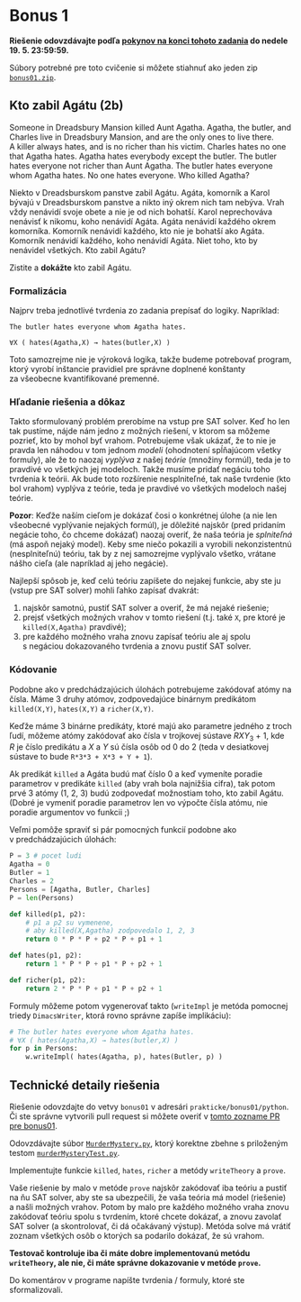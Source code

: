 Bonus 1
=======

**Riešenie odovzdávajte podľa
[pokynov na konci tohoto zadania](#technické-detaily-riešenia)
do nedele 19. 5. 23:59:59.**

Súbory potrebné pre toto cvičenie si môžete stiahnuť ako jeden zip
[`bonus01.zip`](https://github.com/FMFI-UK-1-AIN-412/lpi/archive/bonus01.zip).

## Kto zabil Agátu (2b)

Someone in Dreadsbury Mansion killed Aunt Agatha. Agatha, the butler, and
Charles live in Dreadsbury Mansion, and are the only ones to live there.
A killer always hates, and is no richer than his victim. Charles hates no one that
Agatha hates. Agatha hates everybody except the butler. The butler hates
everyone not richer than Aunt Agatha. The butler hates everyone whom Agatha
hates. No one hates everyone. Who killed Agatha?

Niekto v Dreadsburskom panstve zabil Agátu. Agáta, komorník a Karol bývajú
v Dreadsburskom panstve a nikto iný okrem nich tam nebýva. Vrah vždy nenávidí
svoje obete a nie je od nich bohatší.
Karol neprechováva nenávisť k nikomu, koho nenávidí Agáta.
Agáta nenávidí každého okrem komorníka.
Komorník nenávidí každého, kto nie je bohatší ako Agáta. Komorník nenávidí
každého, koho nenávidí Agáta. Niet toho, kto by nenávidel všetkých. Kto zabil
Agátu?

Zistite a **dokážte** kto zabil Agátu.

### Formalizácia

Najprv treba jednotlivé tvrdenia zo zadania prepísať do logiky. Napríklad:

    The butler hates everyone whom Agatha hates.

    ∀X ( hates(Agatha,X) → hates(butler,X) )

Toto samozrejme nie je výroková logika, takže budeme potrebovať program, ktorý
vyrobí inštancie pravidiel pre správne doplnené konštanty za všeobecne
kvantifikované premenné.


### Hľadanie riešenia a dôkaz

Takto sformulovaný problém prerobíme na vstup pre SAT solver. Keď ho
len tak pustíme, nájde nám jedno z možných riešení, v ktorom sa môžeme pozrieť,
kto by mohol byť vrahom. Potrebujeme však ukázať, že to nie je pravda len náhodou
v tom jednom *modeli* (ohodnotení spĺňajúcom všetky formuly), ale že to naozaj
*vyplýva* z našej *teórie* (množiny formúl), teda je to pravdivé vo
všetkých jej modeloch. Takže musíme pridať negáciu toho tvrdenia k teórii.
Ak bude toto rozšírenie nesplniteľné, tak naše tvrdenie (kto bol vrahom)
vyplýva z teórie, teda je pravdivé vo všetkých modeloch našej teórie.

**Pozor**: Keďže naším cieľom je dokázať čosi o konkrétnej úlohe (a nie len
všeobecné vyplývanie nejakých formúl), je dôležité najskôr (pred pridaním
negácie toho, čo chceme dokázať) naozaj overiť, že naša teória je *splniteľná*
(má aspoň nejaký model). Keby sme niečo pokazili a vyrobili nekonzistentnú
(nesplniteľnú) teóriu, tak by z nej samozrejme vyplývalo všetko, vrátane nášho
cieľa (ale napríklad aj jeho negácie).

Najlepší spôsob je, keď celú teóriu zapíšete do nejakej funkcie, aby ste ju
(vstup pre SAT solver) mohli ľahko zapísať dvakrát:

1. najskôr samotnú, pustiť SAT solver a overiť, že má nejaké riešenie;
2. prejsť všetkých možných vrahov v tomto riešení (t.j. také `X`, pre ktoré je
   `killed(X,Agatha)` pravdivé);
3. pre každého možného vraha znovu zapísať teóriu ale aj spolu s negáciou
   dokazovaného tvrdenia a znovu pustiť SAT solver.

### Kódovanie

Podobne ako v predchádzajúcich úlohách potrebujeme zakódovať atómy na čísla.
Máme 3 druhy atómov, zodpovedajúce binárnym predikátom `killed(X,Y)`,
`hates(X,Y)` a `richer(X,Y)`.

Keďže máme 3 binárne predikáty, ktoré majú ako parametre jedného z troch ľudí,
môžeme atómy zakódovať ako čísla v trojkovej sústave
<var>R</var><var>X</var><var>Y</var><sub>3</sub> + 1,
kde <var>R</var> je číslo predikátu
a <var>X</var> a <var>Y</var> sú čísla osôb od 0 do 2
(teda v desiatkovej sústave to bude `R*3*3 + X*3 + Y + 1`).

Ak predikát `killed` a Agáta budú mať číslo 0 a keď vymeníte poradie parametrov
v predikáte `killed` (aby vrah bola najnižšia cifra), tak potom prvé
3 atómy (1, 2, 3) budú zodpovedať možnostiam toho, kto zabil Agátu.
(Dobré je vymeniť poradie parametrov len vo
výpočte čísla atómu, nie poradie argumentov vo funkcii ;)

Veľmi pomôže spraviť si pár pomocných funkcií podobne ako
v predchádzajúcich úlohách:

```python
P = 3 # pocet ludi
Agatha = 0
Butler = 1
Charles = 2
Persons = [Agatha, Butler, Charles]
P = len(Persons)

def killed(p1, p2):
    # p1 a p2 su vymenene,
    # aby killed(X,Agatha) zodpovedalo 1, 2, 3
    return 0 * P * P + p2 * P + p1 + 1

def hates(p1, p2):
    return 1 * P * P + p1 * P + p2 + 1

def richer(p1, p2):
    return 2 * P * P + p1 * P + p2 + 1
```

Formuly môžeme potom vygenerovať takto (`writeImpl`
je metóda pomocnej triedy `DimacsWriter`, ktorá rovno správne zapíše
implikáciu):
```python
# The butler hates everyone whom Agatha hates.
# ∀X ( hates(Agatha,X) → hates(butler,X) )
for p in Persons:
    w.writeImpl( hates(Agatha, p), hates(Butler, p) )
```

## Technické detaily riešenia

Riešenie odovzdajte do vetvy `bonus01` v adresári `prakticke/bonus01/python`.
Či ste správne vytvorili pull request si môžete overiť
v [tomto zozname PR pre bonus01](https://github.com/pulls?utf8=%E2%9C%93&q=is%3Aopen+is%3Apr+user%3AFMFI-UK-1-AIN-412+base%3Abonus01).

Odovzdávajte súbor
[`MurderMystery.py`](bonus01-python/MurderMystery.py),
ktorý korektne zbehne s priloženým testom
[`murderMysteryTest.py`](bonus01-python/murderMysteryTest.py).

Implementujte funkcie `killed`, `hates`, `richer` a metódy `writeTheory`
a `prove`.

Vaše riešenie by malo v metóde `prove` najskôr zakódovať iba teóriu a pustiť na
ňu SAT solver, aby ste sa ubezpečili, že vaša teória má model (riešenie)
a našli možných vrahov.
Potom by malo pre každého možného vraha znovu zakódovať teóriu spolu s tvrdením,
ktoré chcete dokázať, a znovu zavolať SAT solver (a skontrolovať, či dá
očakávaný výstup). Metóda solve má vrátiť zoznam všetkých osôb o ktorých
sa podarilo dokázať, že sú vrahom.

**Testovač kontroluje iba či máte dobre implementovanú metódu `writeTheory`,
ale nie, či máte správne dokazovanie v metóde `prove`.**

Do komentárov v programe napíšte tvrdenia / formuly, ktoré ste
sformalizovali.
